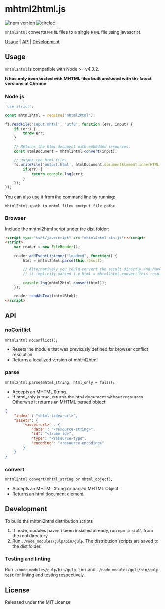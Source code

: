 # mhtml2html.js

[![npm version](https://badge.fury.io/js/mhtml2html.svg)](https://badge.fury.io/js/mhtml2html) [![circleci](https://circleci.com/gh/msindwan/mhtml2html.svg?style=shield&circle-token=:circle-token)](https://circleci.com/gh/msindwan/mhtml2html)

`mhtml2html` converts `MHTML` files to a single `HTML` file using javascript.

[Usage](#usage) | [API](#api) | [Development](#development)

## Usage

`mhtml2html` is compatible with Node >= v4.3.2.

**It has only been tested with MHTML files built and used with the latest versions of Chrome**

### Node.js

``` js
'use strict';

const mhtml2html = require('mhtml2html');

fs.readFile('input.mhtml', 'utf8', function (err, input) {
    if (err) {
        throw err;
    }

    // Returns the html document with embedded resources.
    const htmlDocument = mhtml2html.convert(input);

    // Output the html file.
    fs.writeFile('output.html', htmlDocument.documentElement.innerHTML, err => {
        if(err) {
            return console.log(err);
        }
    });
});
```

You can also use it from the command line by running:

`mhtml2html <path_to_mhtml_file> <output_file_path>`

### Browser

Include the mhtml2html script under the dist folder:

``` html
<script type="text/javascript" src="mhtml2html-min.js"></script>
<script>
    var reader = new FileReader();

    reader.addEventListener("loadend", function() {
        html = mhtml2html.parse(this.result);

        // Alternatively you could convert the result directly and have
        // it implicity parsed i.e html = mhtml2html.convert(this.result);

        console.log(mhtml2html.convert(html));
    });

    reader.readAsText(mhtmlBlob);
</script>
```

## API

### noConflict

`mhtml2html.noConflict();`

* Resets the module that was previously defined for browser conflict resolution
* Returns a localized version of mhtml2html

### parse

`mhtml2html.parse(mhtml_string, html_only = false);`

* Accepts an MHTML String.
* If html_only is true, returns the html document without resources.
Otherwise it returns an MHTML parsed object:

``` json
{
    "index" : "<html-index-url>",
    "assets": {
        "<asset-url>" : {
            "data" : "<resource-string>",
            "id": "<frame-id>",
            "type": "<resource-type",
            "encoding": "<resource-encoding>"
        }
    }
}
```

### convert

`mhtml2html.convert(mhtml_string or mhtml_object);`

* Accepts an MHTML String or parsed MHTML Object.
* Returns an html document element.

## Development

To build the mhtml2html distribution scripts

1. If node_modules haven't been installed already, run `npm install` from the root directory
2. Run `./node_modules/gulp/bin/gulp`. The distribution scripts are saved to the dist folder.

### Testing and linting

Run `./node_modules/gulp/bin/gulp lint` and `./node_modules/gulp/bin/gulp test` for linting and testing respectively.

## License

Released under the MIT License
